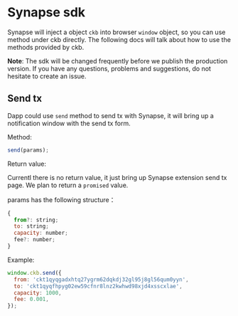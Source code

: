 # Synapse sdk

Synapse will inject a object `ckb` into browser `window` object, so you can use method under ckb directly. The following docs will talk about how to use the methods provided by ckb.

**Note**: The sdk will be changed frequently before we publish the production version. If you have any questions, problems and suggestions, do not hesitate to create an issue.

## Send tx

Dapp could use `send` method to send tx with Synapse, it will bring up a notification window with the send tx form.

Method:

```js
send(params);
```

Return value:

Currentl there is no return value, it just bring up Synapse extension send tx page. We plan to return a `promised` value.

params has the following structure：

```js
{
  from?: string;
  to: string;
  capacity: number;
  fee?: number;
}
```

Example:

```js
window.ckb.send({
  from: 'ckt1qyqgadxhtq27ygrm62dqkdj32gl95j8gl56qum0yyn',
  to: 'ckt1qyqfhpyg02ew59cfnr8lnz2kwhwd98xjd4xsscxlae',
  capacity: 1000,
  fee: 0.001,
});
```
